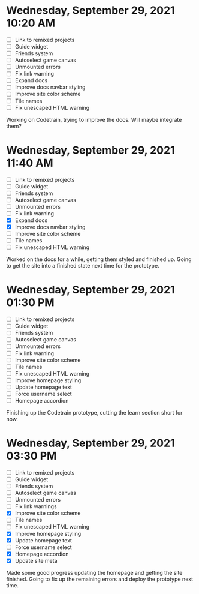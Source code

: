 # Wednesday, September 29, 2021 10:20 AM
- [ ] Link to remixed projects
- [ ] Guide widget
- [ ] Friends system
- [ ] Autoselect game canvas
- [ ] Unmounted errors
- [ ] Fix link warning
- [ ] Expand docs
- [ ] Improve docs navbar styling
- [ ] Improve site color scheme
- [ ] Tile names
- [ ] Fix unescaped HTML warning

Working on Codetrain, trying to improve the docs. Will maybe integrate them?

# Wednesday, September 29, 2021 11:40 AM
- [ ] Link to remixed projects
- [ ] Guide widget
- [ ] Friends system
- [ ] Autoselect game canvas
- [ ] Unmounted errors
- [ ] Fix link warning
- [X] Expand docs
- [X] Improve docs navbar styling
- [ ] Improve site color scheme
- [ ] Tile names
- [ ] Fix unescaped HTML warning

Worked on the docs for a while, getting them styled and finished up.
Going to get the site into a finished state next time for the prototype.

# Wednesday, September 29, 2021 01:30 PM
- [ ] Link to remixed projects
- [ ] Guide widget
- [ ] Friends system
- [ ] Autoselect game canvas
- [ ] Unmounted errors
- [ ] Fix link warning
- [ ] Improve site color scheme
- [ ] Tile names
- [ ] Fix unescaped HTML warning
- [ ] Improve homepage styling
- [ ] Update homepage text
- [ ] Force username select
- [ ] Homepage accordion

Finishing up the Codetrain prototype, cutting the learn section short for now.

# Wednesday, September 29, 2021 03:30 PM
- [ ] Link to remixed projects
- [ ] Guide widget
- [ ] Friends system
- [ ] Autoselect game canvas
- [ ] Unmounted errors
- [ ] Fix link warnings
- [X] Improve site color scheme
- [ ] Tile names
- [ ] Fix unescaped HTML warning
- [X] Improve homepage styling
- [X] Update homepage text
- [ ] Force username select
- [X] Homepage accordion
- [X] Update site meta

Made some good progress updating the homepage and getting the site finished.
Going to fix up the remaining errors and deploy the prototype next time.
